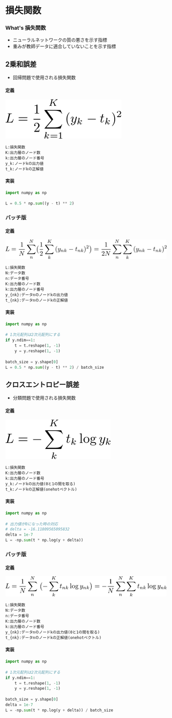 # 損失関数

### What's 損失関数
- ニューラルネットワークの質の悪さを示す指標
- 重みが教師データに適合していないことを示す指標

## 2乗和誤差
- 回帰問題で使用される損失関数

#### 定義
![squared_error](img/loss_function/squared_error.png)

```
L:損失関数
K:出力層のノード数
k:出力層のノード番号
y_k:ノードkの出力値
t_k:ノードkの正解値
```

#### 実装
```py
import numpy as np

L = 0.5 * np.sum((y - t) ** 2)
```

### バッチ版

#### 定義
![batch_squared_error](img/loss_function/batch_squared_error.png)

```
L:損失関数
N:データ数
n:データ番号
K:出力層のノード数
k:出力層のノード番号
y_{nk}:データnのノードkの出力値
t_{nk}:データnのノードkの正解値
```

#### 実装
```py
import numpy as np

# 1次元配列は2次元配列にする
if y.ndim==1:
    t = t.reshape(1, -1)
    y = y.reshape(1, -1)

batch_size = y.shape[0]
L = 0.5 * np.sum((y - t) ** 2) / batch_size
```

## クロスエントロピー誤差
- 分類問題で使用される損失関数

#### 定義
![cross_entropy_error](img/loss_function/cross_entropy_error.png)

```
L:損失関数
K:出力層のノード数
k:出力層のノード番号
y_k:ノードkの出力値(0と1の間を取る)
t_k:ノードkの正解値(onehotベクトル)
```

#### 実装
```py
import numpy as np

# 出力値が0になった時の対応
# delta = -16.11809565095832
delta = 1e-7
L = -np.sum(t * np.log(y + delta))
```

### バッチ版
#### 定義
![batch_cross_entropy_error](img/loss_function/batch_cross_entropy_error.png)

```
L:損失関数  
N:データ数
n:データ番号
K:出力層のノード数
k:出力層のノード番号
y_{nk}:データnのノードkの出力値(0と1の間を取る)
t_{nk}:データnのノードkの正解値(onehotベクトル)
```

#### 実装
```py
import numpy as np

# 1次元配列は2次元配列にする
if y.ndim==1:
    t = t.reshape(1, -1)
    y = y.reshape(1, -1)

batch_size = y.shape[0]
delta = 1e-7
L = -np.sum(t * np.log(y + delta)) / batch_size
```
